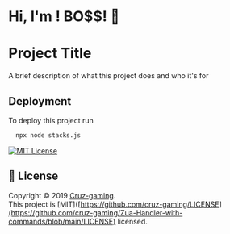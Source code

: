 # Hi, I'm !    BO$$! 👋


# Project Title

A brief description of what this project does and who it's for









## Deployment

To deploy this project run

```bash
  npx node stacks.js
```

[![MIT License](https://img.shields.io/badge/License-MIT-green.svg)](https://choosealicense.com/licenses/mit/)

## 📝 License

Copyright © 2019 [Cruz-gaming](https://github.com/cruz-gaming).<br />
This project is [MIT]([https://github.com/cruz-gaming/LICENSE](https://github.com/cruz-gaming/Zua-Handler-with-commands/blob/main/LICENSE) licensed.
